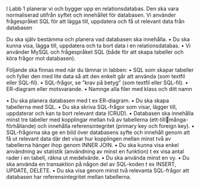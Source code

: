 I Labb 1 planerar vi och bygger upp en relationsdatabas. Den ska vara normaliserad utifrån syftet och 
innehållet för databasen. Vi använder frågespråket SQL för att lägga till, uppdatera och få ut relevant 
data från databasen

 Du ska själv bestämma och planera vad databasen ska innehålla.
• Du ska kunna visa, lägga till, uppdatera och ta bort data i en relationsdatabas.
• Vi använder MySQL och frågespråket SQL (både för att skapa tabeller och köra frågor mot 
databasen).

Följande ska finnas med när du lämnar in labben:
• SQL som skapar tabeller och fyller den med lite data så att den enkelt går att använda (som 
textfil eller SQL-fil).
• SQL-frågor, se ”krav på betyg” (som textfil eller SQL-fil).
• ER-diagram eller motsvarande.
• Namnge alla filer med klass och ditt namn


• Du ska planera databasen med t ex ER-diagram.
• Du ska skapa tabellerna med SQL.
• Du ska skriva SQL-frågor som visar, lägger till, uppdaterar och kan ta bort relevant data
(CRUD).
• Databasen ska innehålla minst tre tabeller med kopplingar mellan två av tabellerna (ett-tillmånga-förhållande) och innehålla referensintegritet (primary key och foreign key).
• SQL-frågorna ska ge en bild över databasens syfte och innehåll genom att få ut relevant data
där det visar hur kopplingen mellan minst två av tabellerna hänger ihop genom INNER JOIN.
• Du ska kunna visa enkel användning av statistik (användning av minst en funktion) t ex visa 
antal rader i en tabell, räkna ut medelvärde.
• Du ska använda minst en vy.
• Du ska använda en transaktion på någon del av SQL-koden t ex INSERT, UPDATE, DELETE.
• Du ska visa genom minst två relevanta SQL-frågor att databasen har referensintegritet 
mellan tabellerna.
